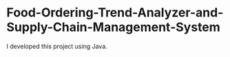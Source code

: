 # Food-Ordering-Trend-Analyzer-and-Supply-Chain-Management-System
I developed this project using Java.
